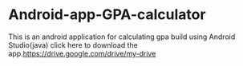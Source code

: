 # Android-app-GPA-calculator
This is an android application for calculating gpa build using Android Studio(java)
click here to download the app.https://drive.google.com/drive/my-drive
